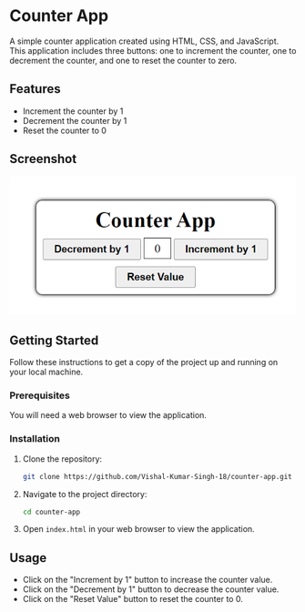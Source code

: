 # Counter App

A simple counter application created using HTML, CSS, and JavaScript. This application includes three buttons: one to increment the counter, one to decrement the counter, and one to reset the counter to zero.

## Features

- Increment the counter by 1
- Decrement the counter by 1
- Reset the counter to 0

## Screenshot

![Counter App Screenshot](./screenshot.png)

## Getting Started

Follow these instructions to get a copy of the project up and running on your local machine.

### Prerequisites

You will need a web browser to view the application.

### Installation

1. Clone the repository:
   ```bash
   git clone https://github.com/Vishal-Kumar-Singh-18/counter-app.git
   ```

2. Navigate to the project directory:
   ```bash
   cd counter-app
   ```

3. Open `index.html` in your web browser to view the application.

## Usage

- Click on the "Increment by 1" button to increase the counter value.
- Click on the "Decrement by 1" button to decrease the counter value.
- Click on the "Reset Value" button to reset the counter to 0.
